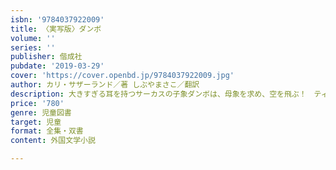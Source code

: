 ```yaml
---
isbn: '9784037922009'
title: 〈実写版〉ダンボ
volume: ''
series: ''
publisher: 偕成社
pubdate: '2019-03-29'
cover: 'https://cover.openbd.jp/9784037922009.jpg'
author: カリ・サザーランド／著 しぶやまさこ／翻訳
description: 大きすぎる耳を持つサーカスの子象ダンボは、母象を求め、空を飛ぶ！　ティム・バートン監督による感動の実写映画をノベライズ。
price: '780'
genre: 児童図書
target: 児童
format: 全集・双書
content: 外国文学小説

---
```

